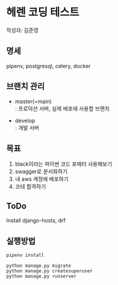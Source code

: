 # 헤렌 코딩 테스트

작성자: 김준영

## 명세
pipenv, postgresql, celery, docker

## 브랜치 관리
- master(=main) <br>
: 프로덕션 서버, 실제 배포에 사용할 브랜치 <br>

- develop <br>
: 개발 서버 <br>

## 목표
1. black이라는 파이썬 코드 포매터 사용해보기
2. swagger로 문서화하기
3. 내 aws 계정에 배포하기
4. 코테 합격하기

## ToDo
Install django-hosts, drf

## 실행방법
```shell script
pipenv install

python manage.py migrate
python manage.py createsuperuser
python manage.py runserver
```
